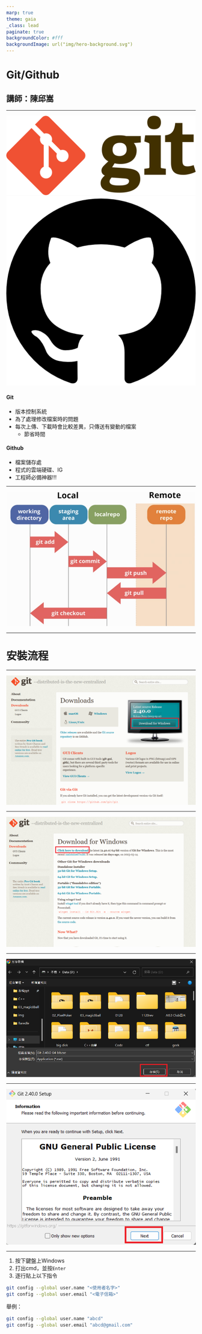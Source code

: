 ```yaml
---
marp: true
theme: gaia
_class: lead
paginate: true
backgroundColor: #fff
backgroundImage: url("img/hero-background.svg")
---
```

<style>
marp-pre{
     border-radius: 13px;
}
code{
    border-radius: 7px;
}
</style>

# Git/Github
## 講師：陳邱嵩
---

![bg h:107 w:256 right](img/git.png)
![bg h:255 w:256 right](img/github.png)
#### Git
* 版本控制系統
* 為了處理修改檔案時的問題
* 每次上傳、下載時會比較差異，只傳送有變動的檔案
    * 節省時間

#### Github
* 檔案儲存處
* 程式的雲端硬碟、IG
* 工程師必備神器!!!
<!-- Github物流中心、程式碼的FB、IG，可以在上面找到許多厲害的工具、和別人分享自己的Code
     Git是幹嘛的?Git是為了解決每次要更新檔案的時候，要先複製、貼上一個新的檔案，就算你把檔案名稱改掉了你也很難發現出更改的地方，Git就是要解決這問題
     Git就是把包裹寄到Github的交通方式
     Git在傳送包裹的時候只會傳送不同的地方
     節省時間-->
---

<!-- _class: lead -->
![](img/gitflow.jpg)

---

<!-- _class: lead -->
# 安裝流程

---

![bg 80%](img/gitDownloadFlow.png)

---

![bg 80%](img/gitDownloadFlow2.png)

---

![bg 80%](img/gitDownloadFlow3.png)

---

![bg 60%](img/gitDownloadFlow4.png)

---

1. 按下鍵盤上Windows
2. 打出cmd，並按`Enter`
3. 逐行貼上以下指令
```bash
git config --global user.name "<使用者名字>"
git config --global user.email "<電子信箱>"
```
舉例：
```bash
git config --global user.name "abcd"
git config --global user.email "abcd@gmail.com"
```
